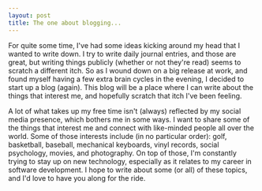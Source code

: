 ```yaml
---
layout: post
title: The one about blogging...
---
```


For quite some time, I've had some ideas kicking around my head that I wanted to write down. I try to write daily journal entries, and those are great, but writing things publicly (whether or not they're read) seems to scratch a different itch. So as I wound down on a big release at work, and found myself having a few extra brain cycles in the evening, I decided to start up a blog (again). This blog will be a place where I can write about the things that interest me, and hopefully scratch that itch I've been feeling.

A lot of what takes up my free time isn't (always) reflected by my social media presence, which bothers me in some ways. I want to share some of the things that interest me and connect with like-minded people all over the world. Some of those interests include (in no particular order): golf, basketball, baseball, mechanical keyboards, vinyl records, social psychology, movies, and photography. On top of those, I'm constantly trying to stay up on new technology, especially as it relates to my career in software development. I hope to write about some (or all) of these topics, and I'd love to have you along for the ride.